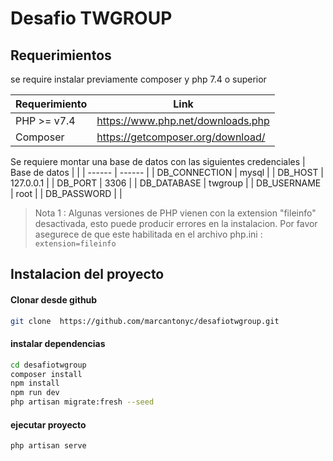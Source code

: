 
# Desafio TWGROUP

## Requerimientos
se require instalar previamente composer y php 7.4 o superior

|  Requerimiento | Link |
| ------ | ------ |
| PHP >= v7.4 | https://www.php.net/downloads.php |
| Composer | https://getcomposer.org/download/ |

Se requiere montar una base de datos con las siguientes credenciales
| Base de datos     |               |
| ------            | ------        |
| DB_CONNECTION     | mysql         |
| DB_HOST           | 127.0.0.1     |
| DB_PORT           | 3306          |
| DB_DATABASE       | twgroup       |
| DB_USERNAME       | root          |
| DB_PASSWORD       |               |

> Nota 1 : Algunas versiones de PHP vienen con la extension "fileinfo" desactivada, esto puede producir errores en la instalacion. Por favor asegurece de que este habilitada en el archivo php.ini : `extension=fileinfo`


## Instalacion del proyecto
#### Clonar desde github

```sh
git clone  https://github.com/marcantonyc/desafiotwgroup.git
```
#### instalar dependencias
```sh
cd desafiotwgroup
composer install
npm install
npm run dev
php artisan migrate:fresh --seed
```

#### ejecutar proyecto
```sh
php artisan serve
```